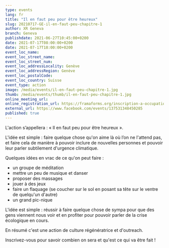 ```yaml
---
type: events
lang: fr
title: "Il en faut peu pour être heureux"
slug: 20210717-GE-il-en-faut-peu-chapitre-1
author: XR Geneva
branch: Geneva
publishdate: 2021-06-27T10:45:00+0200
date: 2021-07-17T08:00:00+0200
date: 2021-07-17T18:00:00+0200
event_loc_name: 
event_loc_street_name: 
event_loc_street_num: 
event_loc_addressLocality: Genève
event_loc_addressRegion: Genève
event_loc_postalCode: 
event_loc_country: Suisse
event_type: action
image: /media/events/il-en-faut-peu-chapitre-1.jpg
thumb: /media/events/thumb/il-en-faut-peu-chapitre-1.jpg
online_meeting_url: 
online_registration_url: https://framaforms.org/inscription-a-occupation-legal-chapitre-1-1624100669
external_url: https://www.facebook.com/events/137531348450285
published: true
---
```

L'action s’appellera : « Il en faut peu pour être heureux ».

L'idée est simple : faire quelque chose qu'on aime là où l’on ne l'attend pas, et faire cela de manière à pouvoir inclure de nouvelles personnes et pouvoir leur parler subtilement d'urgence climatique.

Quelques idées en vrac de ce qu'on peut faire :
- un groupe de méditation
- mettre un peu de musique et danser
- proposer des massages
- jouer à des jeux
- faire un flaquage (se coucher sur le sol en posant sa tête sur le ventre de quelqu'un d'autre)
- un grand pic-nique

L'idée est simple : réussir à faire quelque chose de sympa pour que des gens viennent nous voir et en profiter pour pouvoir parler de la crise écologique en cours.

En résumé c'est une action de culture régénératrice et d'outreach.

Inscrivez-vous pour savoir combien on sera et qu'est ce qui va être fait !
